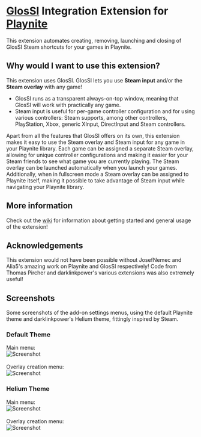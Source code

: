 # [GlosSI](https://alia5.github.io/GlosSI/) Integration Extension for [Playnite](https://playnite.link/)
This extension automates creating, removing, launching and closing of GlosSI Steam shortcuts for your games in Playnite.

## Why would I want to use this extension?
This extension uses GlosSI. GlosSI lets you use **Steam input** and/or the **Steam overlay** with any game!
- GlosSI runs as a transparent always-on-top window, meaning that GlosSI will work with practically any game.
- Steam input is useful for per-game controller configuration and for using various controllers: Steam supports, among other controllers, PlayStation, Xbox, generic XInput, DirectInput and Steam controllers.

Apart from all the features that GlosSI offers on its own, this extension makes it easy to use the Steam overlay and Steam input for any game in your Playnite library. Each game can be assigned a separate Steam overlay, allowing for unique controller configurations and making it easier for your Steam friends to see what game you are currently playing. The Steam overlay can be launched automatically when you launch your games. Additionally, when in fullscreen mode a Steam overlay can be assigned to Playnite itself, making it possible to take advantage of Steam input while navigating your Playnite library.

## More information
Check out the [wiki](https://github.com/LemmusLemmus/GlosSI-Integration-Playnite/wiki) for information about getting started and general usage of the extension!

## Acknowledgements
This extension would not have been possible without JosefNemec and Alia5's amazing work on Playnite and GlosSI respectively! Code from Thomas Pircher and darklinkpower's various extensions was also extremely useful!

## Screenshots
Some screenshots of the add-on settings menus, using the default Playnite theme and darklinkpower's Helium theme, fittingly inspired by Steam.
### Default Theme
Main menu:<br>
![Screenshot](https://user-images.githubusercontent.com/63229554/182234013-3cbaa340-824c-4ad3-af8c-eec97393c1e5.png)
<br><br>Overlay creation menu:<br>
![Screenshot](https://user-images.githubusercontent.com/63229554/182234020-cc6feb15-a6a3-48fa-814f-c0c7cbdc0e72.png)
### Helium Theme
Main menu:<br>
![Screenshot](https://user-images.githubusercontent.com/63229554/182234051-1e70b899-1028-4ff0-ad14-16a31b4e56ec.png)
<br><br>Overlay creation menu:<br>
![Screenshot](https://user-images.githubusercontent.com/63229554/182234058-bf9ffcd8-88b7-423d-9e1a-9ac5e9114855.png)

